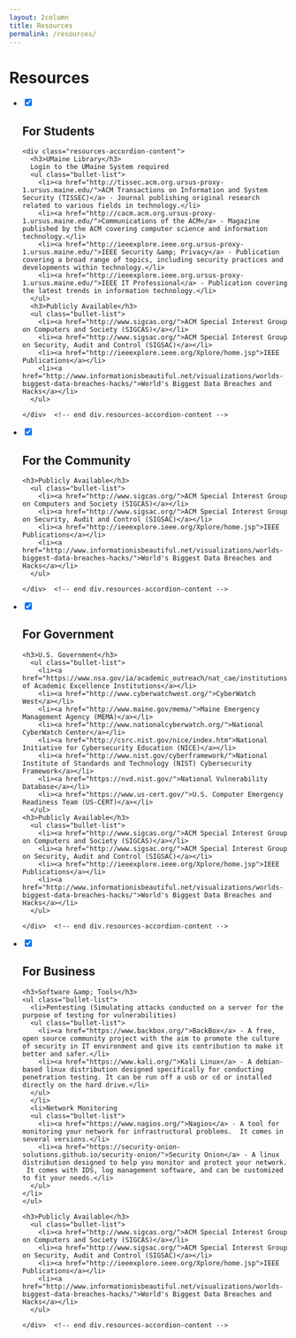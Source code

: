 ```yaml
---
layout: 2column
title: Resources
permalink: /resources/
---
```


<h1>Resources</h1>

<div class="resources-accordion-wrapper">
<ul class="resources-accordion">

<!-- STUDENTS -->
  <li>
    <input type="checkbox" checked>
    <i></i>
    <h2>For Students</h2>

    <div class="resources-accordion-content">
      <h3>UMaine Library</h3>
      Login to the UMaine System required
      <ul class="bullet-list">
        <li><a href="http://tissec.acm.org.ursus-proxy-1.ursus.maine.edu/">ACM Transactions on Information and System Security (TISSEC)</a> - Journal publishing original research related to various fields in technology.</li>
        <li><a href="http://cacm.acm.org.ursus-proxy-1.ursus.maine.edu/">Communications of the ACM</a> - Magazine published by the ACM covering computer science and information technology.</li>
        <li><a href="http://ieeexplore.ieee.org.ursus-proxy-1.ursus.maine.edu/">IEEE Security &amp; Privacy</a> - Publication covering a broad range of topics, including security practices and developments within technology.</li>
        <li><a href="http://ieeexplore.ieee.org.ursus-proxy-1.ursus.maine.edu/">IEEE IT Professional</a> - Publication covering the latest trends in information technology.</li>
      </ul>
      <h3>Publicly Available</h3>
      <ul class="bullet-list">
        <li><a href="http://www.sigcas.org/">ACM Special Interest Group on Computers and Society (SIGCAS)</a></li>
        <li><a href="http://www.sigsac.org/">ACM Special Interest Group on Security, Audit and Control (SIGSAC)</a></li>
        <li><a href="http://ieeexplore.ieee.org/Xplore/home.jsp">IEEE Publications</a></li>
        <li><a href="http://www.informationisbeautiful.net/visualizations/worlds-biggest-data-breaches-hacks/">World's Biggest Data Breaches and Hacks</a></li>
      </ul>

    </div>  <!-- end div.resources-accordion-content -->
  </li>

<!-- COMMUNITY -->
  <li>
    <input type="checkbox" checked>
    <i></i>
    <h2>For the Community</h2>
    <div class="resources-accordion-content">

    <h3>Publicly Available</h3>
      <ul class="bullet-list">
        <li><a href="http://www.sigcas.org/">ACM Special Interest Group on Computers and Society (SIGCAS)</a></li>
        <li><a href="http://www.sigsac.org/">ACM Special Interest Group on Security, Audit and Control (SIGSAC)</a></li>
        <li><a href="http://ieeexplore.ieee.org/Xplore/home.jsp">IEEE Publications</a></li>
        <li><a href="http://www.informationisbeautiful.net/visualizations/worlds-biggest-data-breaches-hacks/">World's Biggest Data Breaches and Hacks</a></li>
      </ul>

    </div>  <!-- end div.resources-accordion-content -->
  </li>

<!-- GOVERNMENT -->
  <li>
    <input type="checkbox" checked>
    <i></i>
    <h2>For Government</h2>
    <div class="resources-accordion-content">

    <h3>U.S. Government</h3>
      <ul class="bullet-list">
        <li><a href="https://www.nsa.gov/ia/academic_outreach/nat_cae/institutions.shtml">Center of Academic Excellence Institutions</a></li>
        <li><a href="http://www.cyberwatchwest.org/">CyberWatch West</a></li>
        <li><a href="http://www.maine.gov/mema/">Maine Emergency Management Agency (MEMA)</a></li>
        <li><a href="http://www.nationalcyberwatch.org/">National CyberWatch Center</a></li>
        <li><a href="http://csrc.nist.gov/nice/index.htm">National Initiative for Cybersecurity Education (NICE)</a></li>
        <li><a href="http://www.nist.gov/cyberframework/">National Institute of Standards and Technology (NIST) Cybersecurity Framework</a></li>
        <li><a href="https://nvd.nist.gov/">National Vulnerability Database</a></li>
        <li><a href="https://www.us-cert.gov/">U.S. Computer Emergency Readiness Team (US-CERT)</a></li>
      </ul>
    <h3>Publicly Available</h3>
      <ul class="bullet-list">
        <li><a href="http://www.sigcas.org/">ACM Special Interest Group on Computers and Society (SIGCAS)</a></li>
        <li><a href="http://www.sigsac.org/">ACM Special Interest Group on Security, Audit and Control (SIGSAC)</a></li>
        <li><a href="http://ieeexplore.ieee.org/Xplore/home.jsp">IEEE Publications</a></li>
        <li><a href="http://www.informationisbeautiful.net/visualizations/worlds-biggest-data-breaches-hacks/">World's Biggest Data Breaches and Hacks</a></li>
      </ul>

    </div>  <!-- end div.resources-accordion-content -->
  </li>

<!-- BUSINESS -->
  <li>
    <input type="checkbox" checked>
    <i></i>
    <h2>For Business</h2>
    <div class="resources-accordion-content">

    <h3>Software &amp; Tools</h3>
    <ul class="bullet-list">
      <li>Pentesting (Simulating attacks conducted on a server for the purpose of testing for vulnerabilities)
      <ul class="bullet-list">
        <li><a href="https://www.backbox.org/">BackBox</a> - A free, open source community project with the aim to promote the culture of security in IT environment and give its contribution to make it better and safer.</li>
        <li><a href="https://www.kali.org/">Kali Linux</a> - A debian-based linux distribution designed specifically for conducting penetration testing. It can be run off a usb or cd or installed directly on the hard drive.</li>
      </ul>
      </li>
      <li>Network Monitoring
      <ul class="bullet-list">
        <li><a href="https://www.nagios.org/">Nagios</a> - A tool for monitoring your network for infrastructural problems.  It comes in several versions.</li>
        <li><a href="https://security-onion-solutions.github.io/security-onion/">Security Onion</a> - A linux distribution designed to help you monitor and protect your network.  It comes with IDS, log management software, and can be customized to fit your needs.</li>
      </ul>
    </li>
    </ul>

    <h3>Publicly Available</h3>
      <ul class="bullet-list">
        <li><a href="http://www.sigcas.org/">ACM Special Interest Group on Computers and Society (SIGCAS)</a></li>
        <li><a href="http://www.sigsac.org/">ACM Special Interest Group on Security, Audit and Control (SIGSAC)</a></li>
        <li><a href="http://ieeexplore.ieee.org/Xplore/home.jsp">IEEE Publications</a></li>
        <li><a href="http://www.informationisbeautiful.net/visualizations/worlds-biggest-data-breaches-hacks/">World's Biggest Data Breaches and Hacks</a></li>
      </ul>

    </div>  <!-- end div.resources-accordion-content -->
  </li>

</ul>
</div>

